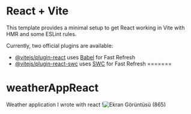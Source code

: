 # React + Vite

This template provides a minimal setup to get React working in Vite with HMR and some ESLint rules.

Currently, two official plugins are available:

- [@vitejs/plugin-react](https://github.com/vitejs/vite-plugin-react/blob/main/packages/plugin-react/README.md) uses [Babel](https://babeljs.io/) for Fast Refresh
- [@vitejs/plugin-react-swc](https://github.com/vitejs/vite-plugin-react-swc) uses [SWC](https://swc.rs/) for Fast Refresh
=======
# weatherAppReact
Weather application I wrote with react
!![Ekran Görüntüsü (865)](https://github.com/user-attachments/assets/42ffe2f7-c8ab-42ff-8655-c33e2f50c501)


